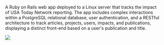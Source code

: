 A Ruby on Rails web app deployed to a Linux server that tracks the impact of USA Today Network reporting. The app includes complex interactions within a PostgreSQL relational database, user authentication, and a RESTful architecture to track articles, projects, users, impacts, and publications, displaying a distinct front-end based on a user's publication and title. 

<img src="http://avrambillig.com/impact-tracker.gif"/>
